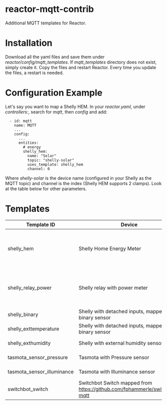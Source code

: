 # reactor-mqtt-contrib
Additional MQTT templates for Reactor.

# Installation
Download all the yaml files and save them under *reactor/config/mqtt_templates*. If *mqtt_templates* directory does not exist, simply create it.
Copy the files and restart Reactor. Every time you update the files, a restart is needed.

# Configuration Example

Let's say you want to map a Shelly HEM. In your *reactor.yaml*, under *controllers:*, search for *mqtt*, then *config* and add:
```
  - id: mqtt
    name: MQTT
    ...
    config:
      ...
      entities:
        # energy
        shelly_hem:
          name: "Solar"
          topic: "shelly-solar"
          uses_template: shelly_hem
          channel: 0    
```

Where *shelly-solar* is the device name (configured in your Shelly as the MQTT topic) and channel is the index (Shelly HEM supports 2 clamps).
Look at the table below for other parameters.

# Templates

| Template ID | Device | Capabilities | Parameters |
| ------------- | ------------- | ------------- | ------------- |
| shelly_hem | Shelly Home Energy Meter | power_sensor, energy_sensor, voltage_sensor, current_sensor, power_factor_sensor, x_energy_sensor_exported | topic, channel |
| shelly_relay_power | Shelly relay with power meter | switch, toggle, power_sensor, energy_sensor, voltage_sensor, current_sensor, power_factor_sensor | topic, channel |
| shelly_binary | Shelly with detached inputs, mapped as binary sensor | binary_sensor | topic, channel |
| shelly_exttemperature | Shelly with detached inputs, mapped as binary sensor | binary_sensor | topic, channel |
| shelly_exthumidity | Shelly with external humidity sensor | humidity_sensor | topic, channel |
| tasmota_sensor_pressure | Tasmota with Pressure sensor | value_sensor | topic, source |
| tasmota_sensor_illuminance | Tasmota with Illuminance sensor | light_sensor | topic, source |
| switchbot_switch | Switchbot Switch mapped from https://github.com/fphammerle/switchbot-mqtt | power_switch, toggle, battery_power | topic |